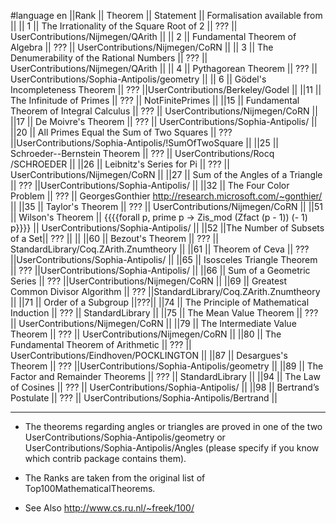 #language en
||Rank || Theorem || Statement || Formalisation available from ||
|| 1 || The Irrationality of the Square Root of 2 || ??? || UserContributions/Nijmegen/QArith ||
|| 2 || Fundamental Theorem of Algebra || ??? || UserContributions/Nijmegen/CoRN ||
|| 3 || The Denumerability of the Rational Numbers || ??? ||  UserContributions/Nijmegen/QArith ||
|| 4 || Pythagorean Theorem || ??? ||  UserContributions/Sophia-Antipolis/geometry ||
|| 6 || Gödel's Incompleteness Theorem || ??? ||UserContributions/Berkeley/Godel ||
||11 || The Infinitude of Primes || ??? || NotFinitePrimes ||
||15 || Fundamental Theorem of Integral Calculus ||  ??? || UserContributions/Nijmegen/CoRN ||
||17 || De Moivre's Theorem || ??? || UserContributions/Sophia-Antipolis/ ||
||20 || All Primes Equal the Sum of Two Squares ||  ??? ||UserContributions/Sophia-Antipolis/!SumOfTwoSquare ||
||25 || Schroeder--Bernstein Theorem || ??? || UserContributions/Rocq /SCHROEDER ||
||26 || Leibnitz's Series for Pi || ??? || UserContributions/Nijmegen/CoRN ||
||27 || Sum of the Angles of a Triangle ||  ??? ||UserContributions/Sophia-Antipolis/ ||
||32 || The Four Color Problem || ??? || GeorgesGonthier http://research.microsoft.com/~gonthier/ ||
||35 || Taylor's Theorem || ??? || UserContributions/Nijmegen/CoRN ||
||51 || Wilson's Theorem || {{{{forall p, prime p ->  Zis_mod (Zfact (p - 1)) (- 1) p}}}} || UserContributions/Sophia-Antipolis/ ||
||52 ||The Number of Subsets of a Set|| ??? || ||
||60 || Bezout's Theorem || ??? || StandardLibrary/Coq.ZArith.Znumtheory ||
||61 || Theorem of Ceva ||  ??? ||UserContributions/Sophia-Antipolis/ ||
||65 || Isosceles Triangle Theorem ||  ??? ||UserContributions/Sophia-Antipolis/ ||
||66 || Sum of a Geometric Series ||  ??? ||UserContributions/Nijmegen/CoRN ||
||69 || Greatest Common Divisor Algorithm ||  ??? ||StandardLibrary/Coq.ZArith.Znumtheory ||
||71 || Order of a Subgroup ||???||
||74 || The Principle of Mathematical Induction || ??? || StandardLibrary ||
||75 || The Mean Value Theorem || ??? || UserContributions/Nijmegen/CoRN ||
||79 || The Intermediate Value Theorem || ??? || UserContributions/Nijmegen/CoRN ||
||80 || The Fundamental Theorem of Arithmetic || ??? || UserContributions/Eindhoven/POCKLINGTON ||
||87 || Desargues's Theorem ||  ??? ||UserContributions/Sophia-Antipolis/geometry ||
||89 || The Factor and Remainder Theorems ||  ??? || StandardLibrary ||
||94 || The Law of Cosines || ??? || UserContributions/Sophia-Antipolis/ ||
||98 || Bertrand’s Postulate ||  ??? || UserContributions/Sophia-Antipolis/Bertrand ||


----
 * The theorems regarding angles or triangles are proved in one of the two UserContributions/Sophia-Antipolis/geometry or UserContributions/Sophia-Antipolis/Angles (please specify if you know which contrib package contains them).

 * The Ranks are taken from the original list of Top100MathematicalTheorems.

 * See Also http://www.cs.ru.nl/~freek/100/
